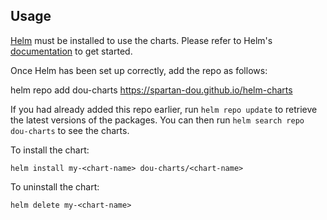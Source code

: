 ## Usage

[Helm](https://helm.sh) must be installed to use the charts.  Please refer to
Helm's [documentation](https://helm.sh/docs) to get started.

Once Helm has been set up correctly, add the repo as follows:

  helm repo add dou-charts https://spartan-dou.github.io/helm-charts

If you had already added this repo earlier, run `helm repo update` to retrieve
the latest versions of the packages.  You can then run `helm search repo
dou-charts` to see the charts.

To install the <chart-name> chart:

    helm install my-<chart-name> dou-charts/<chart-name>

To uninstall the chart:

    helm delete my-<chart-name>
